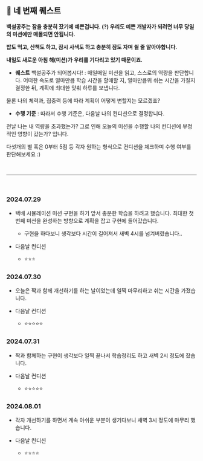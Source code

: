 ## 🎯 네 번째 퀘스트

**백설공주는 잠을 충분히 잤기에 예쁜겁니다. (?)
우리도 예쁜 개발자가 되려면 너무 당일의 미션에만 매몰되면 안됩니다.**

**밥도 먹고, 산책도 하고, 잠시 사색도 하고 충분히 잠도 자며 쉴 줄 알아야합니다.**

**내일도 새로운 아침 해(미션)가 우리를 기다리고 있기 때문이죠.**

- **퀘스트** 백설공주가 되어봅시다! : 매일매일 미션을 읽고, 스스로의 역량을 판단합니다. 어떠한 속도로 얼마만큼 학습 시간을 할애할 지, 얼마만큼위 쉬는 시간을 가질지 결정한 뒤, 계획에 최대한 맞춰 하루를 보냅니다.

물론 나의 체력과, 집중력 등에 따라 계획이 어떻게 변할지는 모르겠죠?

- **수행 기준** : 따라서 수행 기준은, 다음날 나의 컨디션으로 결정합니다.

전날 나는 내 역량을 초과했는가? 그로 인해 오늘의 미션을 수행할 나의 컨디션에 부정적인 영향이 갔는가? 입니다.

다섯개의 별 혹은 0부터 5점 등 각자 원하는 형식으로 컨디션을 체크하며 수행 여부를 판단해보세요 :)


<br/>

------------------

<br/>

### 2024.07.29

- 택배 시뮬레이션 미션 구현을 하기 앞서 충분한 학습을 하려고 했습니다. 최대한 첫번째 미션을 완성하는 방향으로 계획을 잡고 구현에 들어갔습니다.
  - 구현을 하다보니 생각보다 시간이 길어져서 새벽 4시를 넘겨버렸습니다..

- 다음날 컨디션
  - ⭐⭐⭐

### 2024.07.30

- 오늘은 짝과 함께 개선하기를 하는 날이었는데 일찍 마무리하고 쉬는 시간을 가졌습니다.

- 다음날 컨디션
  - ⭐⭐⭐⭐⭐

### 2024.07.31

- 짝과 함께하는 구현이 생각보다 일찍 끝나서 학습정리도 하고 새벽 2시 정도에 잤습니다.

- 다음날 컨디션
  - ⭐⭐⭐⭐⭐

### 2024.08.01

- 각자 개선하기를 하면서 계속 아쉬운 부분이 생기다보니 새벽 3시 정도에 마무리 했습니다.

- 다음날 컨디션
  - ⭐⭐⭐⭐